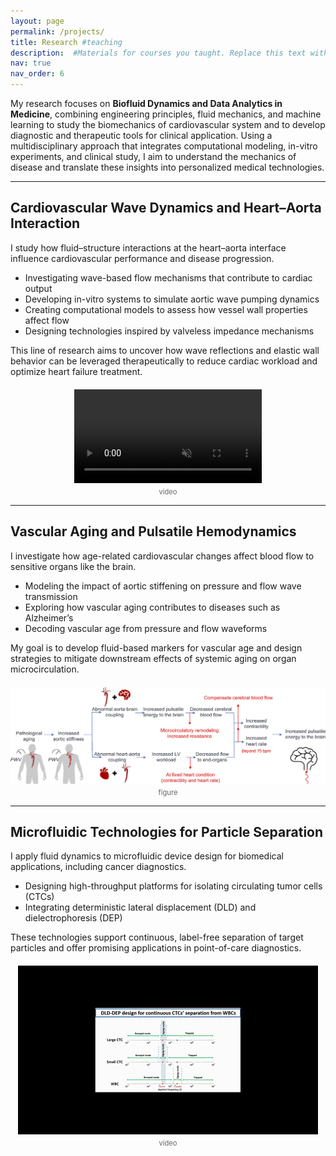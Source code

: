 ```yaml
---
layout: page
permalink: /projects/
title: Research #teaching
description:  #Materials for courses you taught. Replace this text with your description.
nav: true
nav_order: 6
---
```


<!-- # **Research** -->


My research focuses on **Biofluid Dynamics and Data Analytics in Medicine**, combining engineering principles, fluid mechanics, and machine learning to study the biomechanics of cardiovascular system and to develop diagnostic and therapeutic tools for clinical application. Using a multidisciplinary approach that integrates computational modeling, in-vitro experiments, and clinical study, I aim to understand the mechanics of disease and translate these insights into personalized medical technologies.

---

## **Cardiovascular Wave Dynamics and Heart–Aorta Interaction**

I study how fluid–structure interactions at the heart–aorta interface influence cardiovascular performance and disease progression.

- Investigating wave-based flow mechanisms that contribute to cardiac output  
- Developing in-vitro systems to simulate aortic wave pumping dynamics  
- Creating computational models to assess how vessel wall properties affect flow  
- Designing technologies inspired by valveless impedance mechanisms  

This line of research aims to uncover how wave reflections and elastic wall behavior can be leveraged therapeutically to reduce cardiac workload and optimize heart failure treatment.

<div style="margin-top: 20px; text-align: center;">
  <video id="video_p1" controls autoplay loop muted playsinline style="max-width: 100%; max-height: 400px; object-fit: contain;">
    <source src="/assets/video/video_p1.mp4" type="video/mp4">
    Your browser does not support the video tag.
  </video>
  <div style="font-size: 0.8em; color: #666; margin-top: 4px;">video</div>
</div>

<script>
  // Fallback for older browsers to ensure looping behavior
  const video = document.getElementById('video_p1');
  video.addEventListener('ended', () => {
    video.currentTime = 0;
    video.play();
  });
</script>

<!-- <div style="margin-top: 20px; text-align: center;">
  <video controls autoplay loop muted playsinline style="max-width: 100%; max-height: 400px; object-fit: contain;">
    <source src="/assets/video/video_p1.mov" type="video/quicktime">
    Your browser does not support the video tag.
  </video>
  <div style="font-size: 0.8em; color: #666; margin-top: 4px;">video</div>
</div> -->



<!-- I study how fluid–structure interactions at the heart–aorta interface influence cardiovascular performance and disease progression.

<div style="display: flex; align-items: center; gap: 20px; flex-wrap: wrap;">
  <div style="flex: 1; min-width: 300px;">
    <ul style="margin-top: 0; margin-bottom: 0;">
      <li>Investigating wave-based flow mechanisms that contribute to cardiac output</li>
      <li>Developing in-vitro systems to simulate aortic wave pumping dynamics</li>
      <li>Creating computational models to assess how vessel wall properties affect flow</li>
      <li>Designing technologies inspired by valveless impedance mechanisms</li>
    </ul>
  </div>
  <div style="flex: 1; min-width: 300px; display: flex; justify-content: center;">
    <video controls autoplay loop muted playsinline style="max-width: 100%; max-height: 200px; object-fit: contain;">
      <source src="/assets/video/video_p1.mov" type="video/quicktime">
      Your browser does not support the video tag.
    </video>
  </div>
</div>

This line of research aims to uncover how wave reflections and elastic wall behavior can be leveraged therapeutically to reduce cardiac workload and optimize heart failure treatment. -->

<!-- I study how fluid–structure interactions at the heart–aorta interface influence cardiovascular performance and disease progression.

<div style="display: flex; align-items: flex-start; gap: 20px; flex-wrap: wrap;">
  <div style="flex: 1; min-width: 300px;">
    <ul>
      <li>Investigating wave-based flow mechanisms that contribute to cardiac output</li>
      <li>Developing in-vitro systems to simulate aortic wave pumping dynamics</li>
      <li>Creating computational models to assess how vessel wall properties affect flow</li>
      <li>Designing technologies inspired by valveless impedance mechanisms</li>
    </ul>
  </div>
  <div style="flex: 1; min-width: 300px;">
    <video controls autoplay loop muted playsinline style="max-width: 100%; height: auto;">
      <source src="/assets/video/video_p1.mov" type="video/quicktime">
      Your browser does not support the video tag.
    </video>
  </div>
</div>

This line of research aims to uncover how wave reflections and elastic wall behavior can be leveraged therapeutically to reduce cardiac workload and optimize heart failure treatment. -->

<!-- I study how fluid–structure interactions at the heart–aorta interface influence cardiovascular performance and disease progression.

- Investigating wave-based flow mechanisms that contribute to cardiac output
- Developing in-vitro systems to simulate aortic wave pumping dynamics
- Creating computational models to assess how vessel wall properties affect flow
- Designing technologies inspired by valveless impedance mechanisms

This line of research aims to uncover how wave reflections and elastic wall behavior can be leveraged therapeutically to reduce cardiac workload and optimize heart failure treatment. -->

---

## **Vascular Aging and Pulsatile Hemodynamics**

I investigate how age-related cardiovascular changes affect blood flow to sensitive organs like the brain.

- Modeling the impact of aortic stiffening on pressure and flow wave transmission
- Exploring how vascular aging contributes to diseases such as Alzheimer’s
- Decoding vascular age from pressure and flow waveforms

My goal is to develop fluid-based markers for vascular age and design strategies to mitigate downstream effects of systemic aging on organ microcirculation.

<div style="margin-top: 20px; text-align: center;">
  <img src="/assets/img/image_project_2.jpeg" alt="Figure 4" style="max-width: 100%; height: auto; object-fit: contain;">
  <div style="font-size: 0.8em; color: #666; margin-top: 4px;">figure</div>
</div>

---

## **Microfluidic Technologies for Particle Separation**

I apply fluid dynamics to microfluidic device design for biomedical applications, including cancer diagnostics.

- Designing high-throughput platforms for isolating circulating tumor cells (CTCs)  
- Integrating deterministic lateral displacement (DLD) and dielectrophoresis (DEP)  

These technologies support continuous, label-free separation of target particles and offer promising applications in point-of-care diagnostics.

<div style="margin-top: 20px; text-align: center;">
  <img src="/assets/img/output_small.gif" alt="Microfluidic Devices" style="max-width: 100%; max-height: 400px; object-fit: contain;">
  <div style="font-size: 0.8em; color: #666; margin-top: 4px;">video</div>
</div>



<!-- I apply fluid dynamics to microfluidic device design for biomedical applications, including cancer diagnostics.

<div style="display: flex; align-items: center; gap: 20px; flex-wrap: wrap;">
  <div style="flex: 1; min-width: 300px;">
    <ul style="margin-top: 0; margin-bottom: 0;">
      <li>Designing high-throughput platforms for isolating circulating tumor cells (CTCs)</li>
      <li>Integrating deterministic lateral displacement (DLD) and dielectrophoresis (DEP)</li>
    </ul>
  </div>
  <div style="flex: 1; min-width: 300px; display: flex; justify-content: center;">
    <img src="/assets/img/video_p3_GIF.gif" alt="Microfluidic Devices" style="max-width: 100%; max-height: 180px; object-fit: contain;">
  </div>
</div>

These technologies support continuous, label-free separation of target particles and offer promising applications in point-of-care diagnostics. -->


<!-- I apply fluid dynamics to microfluidic device design for biomedical applications, including cancer diagnostics.

<div style="display: flex; align-items: flex-start; gap: 20px; flex-wrap: wrap;">
  <div style="flex: 1; min-width: 300px;">
    <ul>
      <li>Designing high-throughput platforms for isolating circulating tumor cells (CTCs)</li>
      <li>Integrating deterministic lateral displacement (DLD) and dielectrophoresis (DEP)</li>
    </ul>
  </div>
  <div style="flex: 1; min-width: 300px;">
    <img src="/assets/img/video_p3_GIF.gif" alt="Microfluidic Devices" style="max-width: 100%; height: auto;">
  </div>
</div>

These technologies support continuous, label-free separation of target particles and offer promising applications in point-of-care diagnostics. -->

<!-- I apply fluid dynamics to microfluidic device design for biomedical applications, including cancer diagnostics.

- Designing high-throughput platforms for isolating circulating tumor cells (CTCs)
- Integrating deterministic lateral displacement (DLD) and dielectrophoresis (DEP)

These technologies support continuous, label-free separation of target particles and offer promising applications in point-of-care diagnostics. -->






<!-- --- -->

<!-- *I welcome collaborations across disciplines and am actively working researchers who are passionate about applying physics and engineering to medicine.*
 
# recruiting students and -->

<!-- For now, this page is assumed to be a static description of your courses. You can convert it to a collection similar to `_projects/` so that you can have a dedicated page for each course.

Organize your courses by years, topics, or universities, however you like! -->
